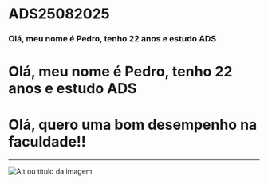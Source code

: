 # ADS25082025

### Olá, meu nome é Pedro, tenho 22 anos  e estudo ADS
# Olá, meu nome é Pedro, tenho 22 anos  e estudo ADS
# Olá, quero uma bom desempenho na faculdade!!

------------------------------
![Alt ou título da imagem](https://www.google.com/url?sa=i&url=https%3A%2F%2Fwww.instagram.com%2Farteperigosa_%2F&psig=AOvVaw3UjzkZbPhSlzrHpH7EsXT-&ust=1756246186552000&source=images&cd=vfe&opi=89978449&ved=0CBQQjRxqFwoTCMjlkoT9po8DFQAAAAAdAAAAABAE)
